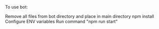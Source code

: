 To use bot:

Remove all files from bot directory and place in main directory
npm install
Configure ENV variables
Run command "npm run start"
